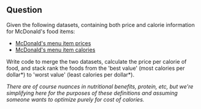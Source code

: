 ## Question
Given the following datasets, containing both price and calorie information for McDonald's food items:
* [McDonald's menu item prices](https://u4221007.ct.sendgrid.net/wf/click?upn=c6wysRx7DxHxCGh5eakHLx3MSbwZrt8DwLPWUgrfy-2FWYTmmmnVSeu5gKS69ghQpghilpIGfmsHCKyHuT6I8QlIrPzZIKhgjLpm7cmzI1vf0mLWGCYIs2-2BfuOHxZKwSc1U4QpO4sWsUyT8j5UOvI4dVfQPBxww-2BvCb1rAHltl2kc-3D_8c6kLYfeKFgEvI6pydPvKIky8fo6e6q8I8ARrSDNUWIoT8z8rN90QtY6AbniiHNtLiSquNLQg-2B-2BJZonpebuEK-2By8tuaHvcjF2El1euwvLhaKkBxyGOnd-2FL5W3GqMmXJuU5hZapuPXDl5CuB0duk5CYZjiCBbcNJSxpPDluc9-2BjLXyghUzhIY4kfWIHo-2BTTbz-2BEI2iXrWfi9N5vq-2BiRk-2FAW4kfSFAMKdULWieH-2FO6DuI-3D)
* [McDonald's menu item calories](https://u4221007.ct.sendgrid.net/wf/click?upn=c6wysRx7DxHxCGh5eakHLx3MSbwZrt8DwLPWUgrfy-2FWYTmmmnVSeu5gKS69ghQpghilpIGfmsHCKyHuT6I8QlIrPzZIKhgjLpm7cmzI1vf0mLWGCYIs2-2BfuOHxZKwSc18k4GKSng824i09r080325K2fARdP6wfgCCYNYrLLIng-3D_8c6kLYfeKFgEvI6pydPvKIky8fo6e6q8I8ARrSDNUWIoT8z8rN90QtY6AbniiHNtec06wbJc8Y8EKbMLzl0STHScrcVJRSayEgQraw0vjrz1jCMOcIH0WniPdUYIna-2FWmTtaRbwtZXdoVcX5VB6m77ys-2FUDr18zFZhyeKy3q3nLSHxEEfffcaIm8fvFBWW-2BortTiDa7gglMKaNWasZg5uYbLyaVKnOHbgESS37ON0hI-3D)

Write code to merge the two datasets, calculate the price per calorie of food, and stack rank the foods from the 'best value' (most calories per dollar*) to 'worst value' (least calories per dollar*).

*There are of course nuances in nutritional benefits, protein, etc, but we're simplifying here for the purposes of these definitions and assuming someone wants to optimize purely for cost of calories.*

<!-- ## Solution
[Click here](https://colab.research.google.com/drive/1-tUGrhYlE2KWRRSRJSwjlb4Q0KMQICOg) to view this solution in an interactive Colab (Jupyter) notebook

### 1) First, we can import + preview the two datasets

```
import numpy as np
import pandas as pd
# to visualize the results
import matplotlib.pyplot as plt
# First, read in, preview our CSV
food_calories = pd.read_csv('https://raw.githubusercontent.com/erood/interviewqs.com_code_snippets/master/Datasets/mcD_food_calories.csv')
food_prices = pd.read_csv('https://raw.githubusercontent.com/erood/interviewqs.com_code_snippets/master/Datasets/mcD_food_prices.csv')

food_calories.info()
#Output:
#RangeIndex: 58 entries, 0 to 57
#Data columns (total 2 columns):
#Food        58 non-null object
#Calories    58 non-null int64
#dtypes: int64(1), object(1)
#memory usage: 1008.0+ bytes

food_prices.info()
#Output:
#RangeIndex: 58 entries, 0 to 57
#Data columns (total 2 columns):
#Food         58 non-null object
#Price_USD    58 non-null float64
#dtypes: float64(1), object(1)
#memory usage: 1008.0+ bytes
```

### 2) Next, we can join the two datasets on the key 'Food'.

Note: all food records on both sides here happen to be unique and match, making for an easy join -- in this case it does not matter whether we use left, right, or inner join. However, this would be something to validate in an interview and think through prior to executing a join. For example, how would you adjust if the food price dataframe contained more unique records than the food calorie dataframe? What if both dataframes contained duplicate values? Etc.

```
# Join using built in pd.merge function (similar to a SQL join)
food_merged = food_prices.merge(food_calories, how='left', on="Food")
food_merged.head()
```

### 3) From here, we can create a new column with our cost per calorie calculation, then sort to obtain the requested ranking:

```
# Create the new column
food_merged['price_per_calorie'] = food_merged['Price_USD']/food_merged['Calories']

# Sort the dataframe in ascending order to show the 'best value foods first'
food_merged = food_merged.sort_values(by='price_per_calorie', ascending=True)

# Preview the 10 cheapest foods in terms of cost per calorie from our dataset
food_merged.head(10)

# Preview the 10 most expensive foods in terms of cost per calorie from our dataset
food_merged.tail(10)
```

As expected, premium items and more voluminous items like salads have a higher price per calorie, whereas more standard/dollar menu offerings have a lower cost per calorie. The pricing of course floats around depending on state (and country), but in general this trend checks out. -->
